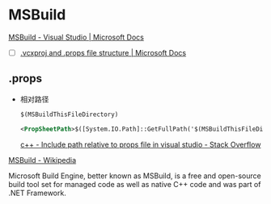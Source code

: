 # MSBuild
[MSBuild - Visual Studio | Microsoft Docs](https://docs.microsoft.com/en-us/visualstudio/msbuild/msbuild?view=vs-2019)

- [ ] [.vcxproj and .props file structure | Microsoft Docs](https://docs.microsoft.com/en-us/cpp/build/reference/vcxproj-file-structure?view=msvc-160)

## .props
- 相对路径
  ```xml
  $(MSBuildThisFileDirectory)
  ```
  ```xml
  <PropSheetPath>$([System.IO.Path]::GetFullPath('$(MSBuildThisFileDirectory)'))</PropSheetPath>
  ```
  [c++ - Include path relative to props file in visual studio - Stack Overflow](https://stackoverflow.com/questions/44386059/include-path-relative-to-props-file-in-visual-studio)



[MSBuild - Wikipedia](https://en.wikipedia.org/wiki/MSBuild)

Microsoft Build Engine, better known as MSBuild, is a free and open-source build tool set for managed code as well as native C++ code and was part of .NET Framework.